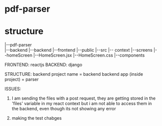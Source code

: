 # pdf-parser

# structure

|--pdf-parser  
            |--backend
                      |--backend
            |--frontend
                       |--public 
                       |--src
                             |-- context
                             |--screens
                                       |--homeScreen
                                                    |--HomeScreen.jsx
                                                    |--HomeScreen.css
                             |--components


FRONTEND: reactjs
BACKEND: django

STRUCTURE:
backend project name = backend
backend app (inside project) = parser


ISSUES:
1. I am sending the files with a post request, they are getting stored in the 'files' variable in my react context but i am not able to access them in the backend, even though its not showing any error



2. making the test chabges
